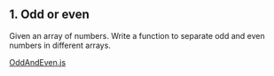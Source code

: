 ## 1. Odd or even

Given an array of numbers. Write a function to separate odd and even numbers in different arrays.

[OddAndEven.js](OddAndEven.js)
